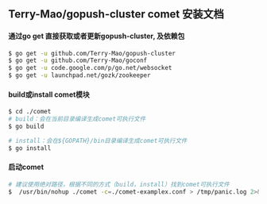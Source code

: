 ## Terry-Mao/gopush-cluster comet 安装文档
#### 通过go get 直接获取或者更新gopush-cluster, 及依赖包
```sh
$ go get -u github.com/Terry-Mao/gopush-cluster
$ go get -u github.com/Terry-Mao/goconf
$ go get -u code.google.com/p/go.net/websocket
$ go get -u launchpad.net/gozk/zookeeper
```

#### build或install comet模块
```sh
$ cd ./comet
# build：会在当前目录编译生成comet可执行文件
$ go build

# install：会在${GOPATH}/bin目录编译生成comet可执行文件
$ go install
```

#### 启动comet
```sh
# 建议使用绝对路径，根据不同的方式（build，install）找到comet可执行文件
$  /usr/bin/nohup ./comet -c=./comet-examplex.conf > /tmp/panic.log 2>&1 &
```
